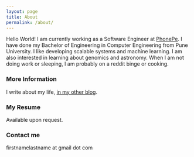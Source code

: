 ```yaml
---
layout: page
title: About
permalink: /about/
---
```

Hello World! I am currently working as a Software Engineer at [PhonePe](https://www.phonepe.com/en/). I have done my Bachelor of Engineering in Computer Engineering from Pune University. I like developing scalable systems and machine learning. I am also interested in learning about genomics and astronomy. When I am not doing work or sleeping, I am probably on a reddit binge or cooking. 

### More Information

I write about my life, [in my other blog](http://www.samridhimaheshwari.blogspot.com).

### My Resume

Available upon request.

### Contact me

firstnamelastname at gmail dot com 

